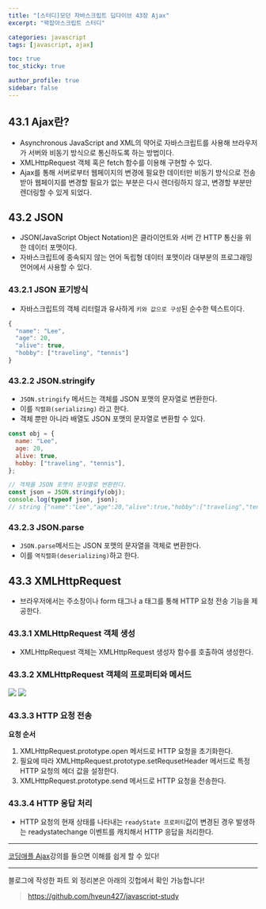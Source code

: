 ```yaml
---
title: "[스터디]모던 자바스크립트 딥다이브 43장 Ajax"
excerpt: "꽉잡아스크립트 스터디"

categories: javascript
tags: [javascript, ajax]

toc: true
toc_sticky: true

author_profile: true
sidebar: false
---
```


## 43.1 Ajax란?

- Asynchronous JavaScript and XML의 약어로 자바스크립트를 사용해 브라우저가 서버와 비동기 방식으로 통신하도록 하는 방법이다.
- XMLHttpRequest 객체 혹은 fetch 함수를 이용해 구현할 수 있다.
- Ajax를 통해 서버로부터 웹페이지의 변경에 필요한 데이터만 비동기 방식으로 전송받아 웹페이지를 변경할 필요가 없는 부분은 다시 렌더링하지 않고, 변경할 부분만 렌더링할 수 있게 되었다.

## 43.2 JSON

- JSON(JavaScript Object Notation)은 클라이언트와 서버 간 HTTP 통신을 위한 데이터 포맷이다.
- 자바스크립트에 종속되지 않는 언어 독립형 데이터 포맷이라 대부분의 프로그래밍 언어에서 사용할 수 있다.

### 43.2.1 JSON 표기방식

- 자바스크립트의 객체 리터럴과 유사하게 `키와 값으로 구성`된 순수한 텍스트이다.

```js
{
  "name": "Lee",
  "age": 20,
  "alive": true,
  "hobby": ["traveling", "tennis"]
}
```

### 43.2.2 JSON.stringify

- `JSON.stringify` 메서드는 객체를 JSON 포맷의 문자열로 변환한다.
- 이를 `직렬화(serializing)` 라고 한다.
- 객체 뿐만 아니라 배열도 JSON 포맷의 문자열로 변환할 수 있다.

```js
const obj = {
  name: "Lee",
  age: 20,
  alive: true,
  hobby: ["traveling", "tennis"],
};

// 객체를 JSON 포맷의 문자열로 변환한다.
const json = JSON.stringify(obj);
console.log(typeof json, json);
// string {"name":"Lee","age":20,"alive":true,"hobby":["traveling","tennis"]}
```

### 43.2.3 JSON.parse

- `JSON.parse`메서드는 JSON 포맷의 문자열을 객체로 변환한다.
- 이를 `역직렬화(deserializing)`하고 한다.

## 43.3 XMLHttpRequest

- 브라우저에서는 주소창이나 form 태그나 a 태그를 통해 HTTP 요청 전송 기능을 제공한다.

### 43.3.1 XMLHttpRequest 객체 생성

- XMLHttpRequest 객체는 XMLHttpRequest 생성자 함수를 호출하여 생성한다.

### 43.3.2 XMLHttpRequest 객체의 프로퍼티와 메서드

![](https://velog.velcdn.com/images/hyeun427/post/1e9d01f6-558e-4a89-9538-b824e59a461d/image.png)
![](https://velog.velcdn.com/images/hyeun427/post/947fe3f9-6444-490e-a695-52ce3e731cc1/image.png)

### 43.3.3 HTTP 요청 전송

**요청 순서**

1. XMLHttpRequest.prototype.open 메서드로 HTTP 요청을 초기화한다.
2. 필요에 따라 XMLHttpRequest.prototype.setRequsetHeader 메서드로 특정 HTTP 요청의 헤더 값을 설정한다.
3. XMLHttpRequest.prototype.send 메서드로 HTTP 요청을 전송한다.

### 43.3.4 HTTP 응답 처리

- HTTP 요청의 현재 상태를 나타내는 `readyState 프로퍼티`값이 변경된 경우 발생하는 readystatechange 이벤트를 캐치해서 HTTP 응답을 처리한다.

---

[코딩애플 Ajax](https://youtu.be/nKD1atl6cAw)강의를 들으면 이해를 쉽게 할 수 있다!

---

블로그에 작성한 파트 외 정리본은 아래의 깃헙에서 확인 가능합니다!

> https://github.com/hyeun427/javascript-study
